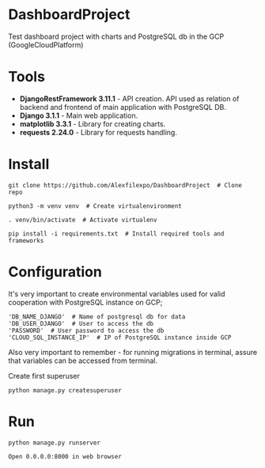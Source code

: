 # DashboardProject

Test dashboard project with charts and PostgreSQL db in the GCP (GoogleCloudPlatform)

# Tools

- **DjangoRestFramework 3.11.1** - API creation. API used as relation of backend and frontend of main application with PostgreSQL DB.
- **Django 3.1.1** - Main web application.
- **matplotlib 3.3.1** - Library for creating charts.
- **requests 2.24.0** - Library for requests handling.

# Install 

```
git clone https://github.com/Alexfilexpo/DashboardProject  # Clone repo

python3 -m venv venv  # Create virtualenvironment

. venv/bin/activate  # Activate virtualenv

pip install -i requirements.txt  # Install required tools and frameworks
```

# Configuration

It's very important to create environmental variables used for valid cooperation with PostgreSQL instance on GCP;
```
'DB_NAME_DJANGO'  # Name of postgresql db for data
'DB_USER_DJANGO'  # User to access the db
'PASSWORD'  # User password to access the db
'CLOUD_SQL_INSTANCE_IP'  # IP of PostgreSQL instance inside GCP
```
Also very important to remember - for running migrations in terminal, assure that variables can be accessed from terminal.

Create first superuser

```
python manage.py createsuperuser
```

# Run

```
python manage.py runserver

Open 0.0.0.0:8000 in web browser
```